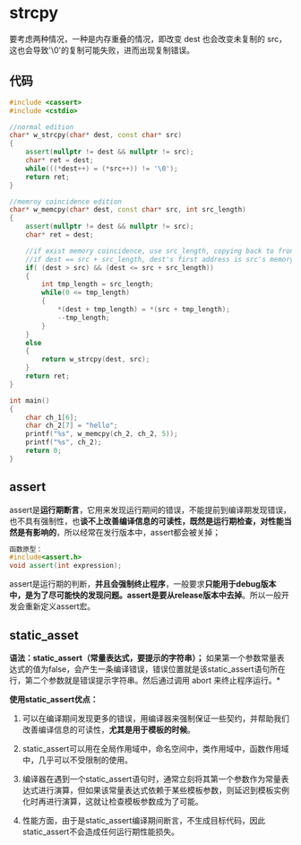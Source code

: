 # strcpy

要考虑两种情况，一种是内存重叠的情况，即改变 dest 也会改变未复制的 src，这也会导致'\0'的复制可能失败，进而出现复制错误。

## 代码

```c++
#include <cassert>
#include <cstdio>

//normal edition
char* w_strcpy(char* dest, const char* src)
{
    assert(nullptr != dest && nullptr != src);
    char* ret = dest;
    while(((*dest++) = (*src++)) != '\0');
    return ret;
}

//memroy coincidence edition
char* w_memcpy(char* dest, const char* src, int src_length)
{
    assert(nullptr != dest && nullptr != src);
    char* ret = dest;

    //if exist memory coincidence, use src_length, copying back to front.
    //if dest == src + src_length, dest's first address is src's memory address where storage '\0'.
    if( (dest > src) && (dest <= src + src_length))
    {
        int tmp_length = src_length;
        while(0 <= tmp_length)
        {
            *(dest + tmp_length) = *(src + tmp_length);
            --tmp_length;
        }
    }
    else
    {
        return w_strcpy(dest, src);
    }
    return ret;
}

int main()
{
    char ch_1[6];
    char ch_2[7] = "hello";
    printf("%s", w_memcpy(ch_2, ch_2, 5));
    printf("%s", ch_2);
    return 0;
}
```



## assert

 assert是**运行期断言**，它用来发现运行期间的错误，不能提前到编译期发现错误，也不具有强制性，也**谈不上改善编译信息的可读性，既然是运行期检查，对性能当然是有影响的**，所以经常在发行版本中，assert都会被关掉；

```c++
函数原型：
#include<assert.h>
void assert(int expression);
```

assert是运行期的判断，**并且会强制终止程序**，一般要求**只能用于debug版本中，是为了尽可能快的发现问题。assert是要从release版本中去掉**。所以一般开发会重新定义assert宏。



## static_asset

**语法：static_assert（常量表达式，要提示的字符串）；**
如果第一个参数常量表达式的值为false，会产生一条编译错误，错误位置就是该static_assert语句所在行，第二个参数就是错误提示字符串。然后通过调用 abort 来终止程序运行。*

**使用static_assert优点：**

1. 可以在编译期间发现更多的错误，用编译器来强制保证一些契约，并帮助我们改善编译信息的可读性，**尤其是用于模板的时候**。

2. static_assert可以用在全局作用域中，命名空间中，类作用域中，函数作用域中，几乎可以不受限制的使用。

3. 编译器在遇到一个static_assert语句时，通常立刻将其第一个参数作为常量表达式进行演算，但如果该常量表达式依赖于某些模板参数，则延迟到模板实例化时再进行演算，这就让检查模板参数成为了可能。

4. 性能方面，由于是static_assert编译期间断言，不生成目标代码，因此static_assert不会造成任何运行期性能损失。



